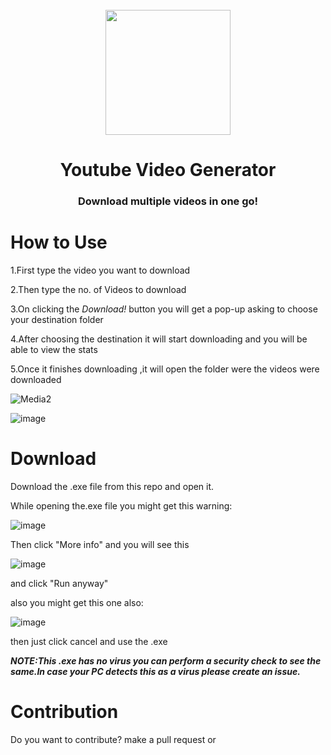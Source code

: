 

<div align="center">
    <br />
    <img src="https://user-images.githubusercontent.com/84425771/133885772-cfe73fc1-f741-48dd-8b60-a07ff2faa364.png" width="200"/>
    <h1>Youtube Video Generator</h1>
    <h3>Download multiple videos in one go!</h3>
</div>

# How to Use
1.First type the video you want to download

2.Then type the no. of Videos to download

3.On clicking the *Download!* button you will get a pop-up asking to choose your destination folder

4.After choosing the destination it will start downloading and you will be able to view the stats 

5.Once it finishes downloading ,it will open the folder were the videos were downloaded

![Media2](https://user-images.githubusercontent.com/84425771/133887683-fe1355b2-0a6c-465d-b87e-57cfbd49d312.gif)

![image](https://user-images.githubusercontent.com/84425771/133887689-f0c369f1-175c-48d0-9bb0-fd31c8828416.png)
# Download
Download the .exe file from this repo and open it.

While opening the.exe file you might get this warning:

![image](https://user-images.githubusercontent.com/84425771/133887912-1936af7f-f517-4a3b-ab1c-d8d38928c082.png)

Then click "More info" and you will see this

![image](https://user-images.githubusercontent.com/84425771/133887940-bb1b3386-48c1-463e-9904-12be439cd5be.png)

and click "Run anyway"

also you might get this one also:

 ![image](https://user-images.githubusercontent.com/84425771/133888001-70311811-9177-4ff6-b66a-ee062a260c30.png)

then just click cancel and use the .exe 

***NOTE:This .exe has no virus you can perform a security check to see the same.In case your PC detects this as a virus please create an issue.***

# Contribution

Do you want to  contribute? make a pull request or 
